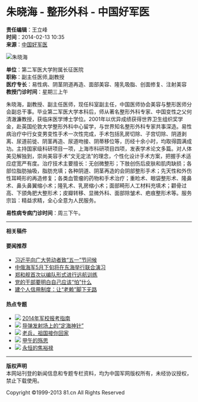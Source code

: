 # 朱晓海 - 整形外科 - 中国好军医

**责任编辑**：王立峰  
**时间**：2014-02-13 10:35  
**来源**：[中国好军医](../../index.htm)  

![朱晓海](../../attachement/jpg/site351/20140213/18037330ff2d1466763a0e.jpg)

**单位**：第二军医大学附属长征医院  
**职称**：副主任医师,副教授  
**医疗专长**：易性病、阴茎阴道再造、面部美容、隆乳吸脂、创面修复、注射美容  
**教授门诊时间**：星期三上午  

朱晓海，副教授、副主任医师，现任科室副主任，中国医师协会美容与整形医师分会副总干事。毕业第二军医大学本科后，师从著名整形外科专家、中国变性之父何清澈濂教授，获临床医学博士学位。2001年以优异成绩获得世界卫生组织奖学金，赴英国伦敦大学整形外科中心留学，与世界知名整形外科专家共事深造。易性病治疗中行女变男变性手术一次性完成，手术包括乳房切除、子宫切除、阴道剥离、尿道前徙、阴茎再造、尿道吻接、阴蒂移位等，历经十余小时，均取得圆满成功。主持国家级科研项目一项，上海市科研项目四项，发表学术论文多篇。对人体美见解独到，崇尚美容手术“文无定法”的理念，个性化设计手术方案，把握手术适应症宽严有度。治疗技术主要擅长：无创微整形；下肢创伤后皮肤和肌肉缺损；各部位脂肪抽吸，脂肪充填；各种阴道、阴茎再造的会阴部整形手术；先天性和外伤性耳畸形的再造修复；各类血管瘤的药物和手术治疗；重睑术、眼袋整形术、隆鼻术、鼻头鼻翼缩小术；隆乳术、乳房缩小术；面部畸形人工材料充填术；颧骨过高、下颌角肥大整形术；皮瓣转移、显微外科、面部除皱术、疤痕整形术等。服务宗旨：精益求精，全心全意为人民服务。

**易性病专病门诊时间**：周三下午。  

---

**相关稿件**  

#### 要闻推荐
- [习近平向广大劳动者致“五一”节问候](../../../jmywyl/2014-04/30/content_5887283.htm)
- [中俄海军5月下旬将在东海举行联合演习](../../../jmywyl/2014-05/01/content_588764.htm)
- [郑和舰首次以编队形式进行远航训练](../../../jmywyl/2014-05/01/content_5887412.htm)
- [党的干部要明白自己应该“怕”什么](../../../jmywyl/2014-05/01/content_5887284.htm)
- [建个人信用制度：让“老赖”脚下无路](../../../jmywyl/2014-05/01/content_5887282.htm)

#### 热点专题
- ![](../../attachement/jpg/site351/20140422/001fd04d685214c080d03f.jpg) [2014年军校报考指南](../../../rdzt/2014/0421bkjx/index.htm)
- ![](../../attachement/jpg/site351/20140421/001fd04b8f2914bf196810.jpg) [导弹发射场上的“定海神针”](../../../20142ptqq/index.htm)
- ![](../../attachement/jpg/site351/20140328/001fd04b8f29149f362659.jpg) [老兵，祖国接你回家](../../../2014zyjls/index.htm)
- ![](../../attachement/jpg/site351/20140327/0016413dc022149e246132.jpg) [甲午的殇思](../../../2014jwss/index.htm)
- ![](../../attachement/jpg/site351/20140326/00873648a2c6149ce52d55.jpg) [永恒的焦裕禄](../../../2014jyl/node_68227.htm)

---

**版权声明**  
本网站刊登的新闻信息和专题专栏资料，均为中国军网版权所有，未经协议授权，禁止下载使用。  

Copyright ©1999-2013 81.cn All Rights Reserved